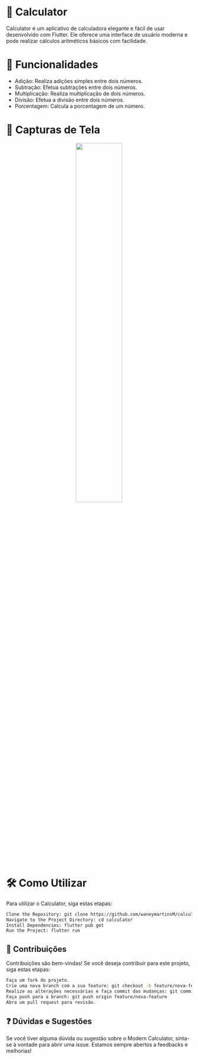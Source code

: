 
# 🧮 Calculator
Calculator é um aplicativo de calculadora elegante e fácil de usar desenvolvido com Flutter. Ele oferece uma interface de usuário moderna e pode realizar cálculos aritméticos básicos com facilidade.

# 🚀 Funcionalidades
- Adição: Realiza adições simples entre dois números.
- Subtração: Efetua subtrações entre dois números.
- Multiplicação: Realiza multiplicação de dois números.
- Divisão: Efetua a divisão entre dois números.
- Porcentagem: Calcula a porcentagem de um número.

# 📱 Capturas de Tela
<div style="text-align: center;">
  <img src="screenshot/screenshots/Screenshot_Home.png" width="50%">
</div>

# 🛠️ Como Utilizar
Para utilizar o Calculator, siga estas etapas:

```bash
Clone the Repository: git clone https://github.com/waneymartinsM/calculator.git
Navigate to the Project Directory: cd calculator
Install Dependencies: flutter pub get
Run the Project: flutter run
```

## 🤝 Contribuições
Contribuições são bem-vindas! Se você deseja contribuir para este projeto, siga estas etapas:

```bash
Faça um fork do projeto.
Crie uma nova branch com a sua feature: git checkout -b feature/nova-feature
Realize as alterações necessárias e faça commit das mudanças: git commit -m 'Adicione uma nova feature'
Faça push para a branch: git push origin feature/nova-feature
Abra um pull request para revisão.
```

## ❓ Dúvidas e Sugestões
Se você tiver alguma dúvida ou sugestão sobre o Modern Calculator, sinta-se à vontade para abrir uma issue. Estamos sempre abertos a feedbacks e melhorias!
